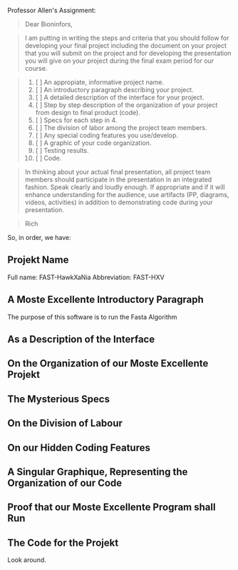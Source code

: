 Professor Allen's Assignment:

> Dear Bioninfors,

> I am putting in writing the steps and criteria that you should follow for developing your final project including the document on your project that you will submit on the project and for developing the presentation you will give on your project during the final exam period for our course.

> 1. [ ] An appropiate, informative project name.
> 2. [ ] An introductory paragraph describing your project.
> 3. [ ] A detailed description of the interface for your project.
> 4. [ ] Step by step description of the organization of your project from design to final product (code).
> 5. [ ] Specs for each step in 4.
> 6. [ ] The division of labor among the project team members.
> 7. [ ] Any special coding features you use/develop.
> 8. [ ] A graphic of your code organization.
> 9. [ ] Testing results.
> 10. [ ] Code.

> In thinking about your actual final presentation, all project team members should participate in the presentation in an integrated fashion.  Speak clearly and loudly enough.  If appropriate and if it will enhance understanding for the audience, use artifacts (PP, diagrams, videos, activities) in addition to demonstrating code during your presentation.

> Rich

So, in order, we have:

## Projekt Name
Full name: FAST-HawkXaNia
Abbreviation: FAST-HXV

## A Moste Excellente Introductory Paragraph
The purpose of this software is to run the Fasta Algorithm


## As a Description of the Interface


## On the Organization of our Moste Excellente Projekt


## The Mysterious Specs


## On the Division of Labour


## On our Hidden Coding Features


## A Singular Graphique, Representing the Organization of our Code


## Proof that our Moste Excellente Program shall Run


## The Code for the Projekt
Look around.
